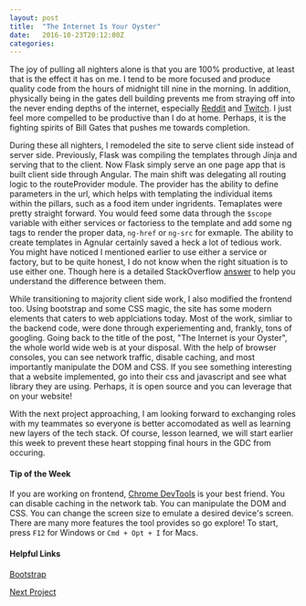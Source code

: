 ```yaml
---
layout: post
title:  "The Internet Is Your Oyster"
date:   2016-10-23T20:12:00Z
categories:
---
```


The joy of pulling all nighters alone is that you are 100% productive, at least that is the effect it has on me. I tend to be more focused and produce quality code from the hours of midnight till nine in the morning. In addition, physically being in the 
gates dell building prevents me from straying off into the never ending depths of the internet, especially [Reddit][reddit] and [Twitch][twitch]. I just feel more compelled to be productive than I do at home. Perhaps, it is the fighting spirits of Bill Gates that pushes me towards completion.

During these all nighters, I remodeled the site to serve client side instead of server side. Previously, Flask was compiling the templates through Jinja and serving that to the client. Now Flask simply serve an one page app that is built client side through Angular. The main shift was delegating all routing logic to the routeProvider module. The provider has the ability to define parameters in the url, which helps with templating the individual items within the pillars, such as a food item under ingridents. Temaplates were pretty straight forward. You would feed some data through the `$scope` variable with either services or factoriess to the template and add some ng tags to render the proper data, `ng-href` or `ng-src` for exmaple. The ability to create templates in Agnular certainly saved a heck a lot of tedious work. You might have noticed I mentioned earlier to use either a service or factory, but to be quite honest, I do not know when the right situation is to use either one. Though here is a detailed StackOverflow [answer][which-one] to help you understand the difference between them.

While transitioning to majority client side work, I also modified the frontend too. Using bootstrap and some CSS magic, the site has some modern elements that caters to web applciations today. Most of the work, simliar to the backend code, were done through experiementing and, frankly, tons of googling. Going back to the title of the post, "The Internet is your Oyster", the whole world wide web is at your disposal. With the help of browser consoles, you can see network traffic, disable caching, and most importantly manipulate the DOM and CSS. If you see something interesting that a website implemented, go into their css and javascript and see what library they are using. Perhaps, it is open source and you can leverage that on your website! 

With the next project approaching, I am looking forward to exchanging roles with my teammates so everyone is better accomodated as well as learning new layers of the tech stack. Of course, lesson learned, we will start earlier this week to prevent these heart stopping final hours in the GDC from occuring. 

#### Tip of the Week
If you are working on frontend, [Chrome DevTools][chrome-dev] is your best friend. You can disable caching in the network tab. You can manipulate the DOM and CSS. You can change the screen size to emulate a desired device's screen. There are many more features the tool provides so go explore! To start, press `F12` for Windows or `Cmd + Opt + I` for Macs.

#### Helpful Links
[Bootstrap][bootstrap]

[Next Project][project-two]

[project-two]:		http://www.cs.utexas.edu/~fares/cs373f16/CS%20373_files/projects/IDB2.html
[bootstrap]:		https://getbootstrap.com/
[chrome-dev]:		https://developers.google.com/web/tools/chrome-devtools/
[reddit]:			https://www.reddit.com/
[twitch]:			https://www.twitch.tv/
[which-one]:		http://stackoverflow.com/questions/23074875/angularjs-factory-and-service
